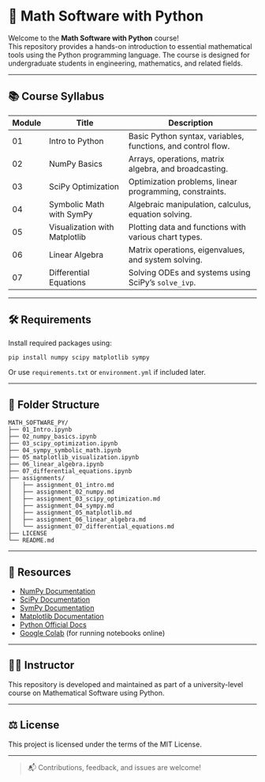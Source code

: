 # 🧠 Math Software with Python

Welcome to the **Math Software with Python** course!  
This repository provides a hands-on introduction to essential mathematical tools using the Python programming language. The course is designed for undergraduate students in engineering, mathematics, and related fields.

---

## 📚 Course Syllabus

| Module | Title                              | Description                                                  |
|--------|------------------------------------|--------------------------------------------------------------|
| 01     | Intro to Python                    | Basic Python syntax, variables, functions, and control flow. |
| 02     | NumPy Basics                       | Arrays, operations, matrix algebra, and broadcasting.        |
| 03     | SciPy Optimization                 | Optimization problems, linear programming, constraints.      |
| 04     | Symbolic Math with SymPy           | Algebraic manipulation, calculus, equation solving.          |
| 05     | Visualization with Matplotlib      | Plotting data and functions with various chart types.        |
| 06     | Linear Algebra                     | Matrix operations, eigenvalues, and system solving.          |
| 07     | Differential Equations             | Solving ODEs and systems using SciPy’s `solve_ivp`.         |

---

## 🛠️ Requirements

Install required packages using:

```bash
pip install numpy scipy matplotlib sympy
```

Or use `requirements.txt` or `environment.yml` if included later.

---

## 📁 Folder Structure

```
MATH_SOFTWARE_PY/
├── 01_Intro.ipynb
├── 02_numpy_basics.ipynb
├── 03_scipy_optimization.ipynb
├── 04_sympy_symbolic_math.ipynb
├── 05_matplotlib_visualization.ipynb
├── 06_linear_algebra.ipynb
├── 07_differential_equations.ipynb
├── assignments/
│   ├── assignment_01_intro.md
│   ├── assignment_02_numpy.md
│   ├── assignment_03_scipy_optimization.md
│   ├── assignment_04_sympy.md
│   ├── assignment_05_matplotlib.md
│   ├── assignment_06_linear_algebra.md
│   └── assignment_07_differential_equations.md
├── LICENSE
└── README.md
```

---

## 📌 Resources

- [NumPy Documentation](https://numpy.org/doc/)
- [SciPy Documentation](https://docs.scipy.org/doc/scipy/)
- [SymPy Documentation](https://docs.sympy.org/)
- [Matplotlib Documentation](https://matplotlib.org/stable/contents.html)
- [Python Official Docs](https://docs.python.org/3/)
- [Google Colab](https://colab.research.google.com) (for running notebooks online)

---

## 🧑‍🏫 Instructor

This repository is developed and maintained as part of a university-level course on Mathematical Software using Python.

---

## ⚖️ License

This project is licensed under the terms of the MIT License.

---

> 📬 Contributions, feedback, and issues are welcome!